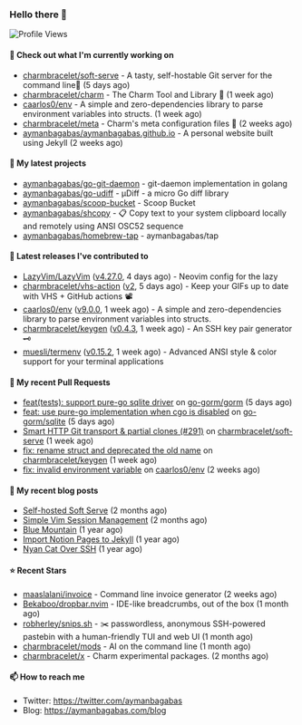 ### Hello there 👋

![Profile Views](https://komarev.com/ghpvc/?username=aymanbagabas&label=PROFILE+VIEWS)

#### 👷 Check out what I'm currently working on

- [charmbracelet/soft-serve](https://github.com/charmbracelet/soft-serve) - A tasty, self-hostable Git server for the command line🍦 (5 days ago)
- [charmbracelet/charm](https://github.com/charmbracelet/charm) - The Charm Tool and Library 🌟 (1 week ago)
- [caarlos0/env](https://github.com/caarlos0/env) - A simple and zero-dependencies library to parse environment variables into structs. (1 week ago)
- [charmbracelet/meta](https://github.com/charmbracelet/meta) - Charm&#39;s meta configuration files 🫥 (2 weeks ago)
- [aymanbagabas/aymanbagabas.github.io](https://github.com/aymanbagabas/aymanbagabas.github.io) - A personal website built using Jekyll (2 weeks ago)

#### 🌱 My latest projects

- [aymanbagabas/go-git-daemon](https://github.com/aymanbagabas/go-git-daemon) - git-daemon implementation in golang
- [aymanbagabas/go-udiff](https://github.com/aymanbagabas/go-udiff) - µDiff - a micro Go diff library
- [aymanbagabas/scoop-bucket](https://github.com/aymanbagabas/scoop-bucket) - Scoop Bucket
- [aymanbagabas/shcopy](https://github.com/aymanbagabas/shcopy) - 📋 Copy text to your system clipboard locally and remotely using ANSI OSC52 sequence
- [aymanbagabas/homebrew-tap](https://github.com/aymanbagabas/homebrew-tap) - aymanbagabas/tap

#### 🔭 Latest releases I've contributed to

- [LazyVim/LazyVim](https://github.com/LazyVim/LazyVim) ([v4.27.0](https://github.com/LazyVim/LazyVim/releases/tag/v4.27.0), 4 days ago) - Neovim config for the lazy
- [charmbracelet/vhs-action](https://github.com/charmbracelet/vhs-action) ([v2](https://github.com/charmbracelet/vhs-action/releases/tag/v2), 5 days ago) - Keep your GIFs up to date with VHS &#43; GitHub actions 📽️
- [caarlos0/env](https://github.com/caarlos0/env) ([v9.0.0](https://github.com/caarlos0/env/releases/tag/v9.0.0), 1 week ago) - A simple and zero-dependencies library to parse environment variables into structs.
- [charmbracelet/keygen](https://github.com/charmbracelet/keygen) ([v0.4.3](https://github.com/charmbracelet/keygen/releases/tag/v0.4.3), 1 week ago) - An SSH key pair generator 🗝️
- [muesli/termenv](https://github.com/muesli/termenv) ([v0.15.2](https://github.com/muesli/termenv/releases/tag/v0.15.2), 1 week ago) - Advanced ANSI style &amp; color support for your terminal applications

#### 🔨 My recent Pull Requests

- [feat(tests): support pure-go sqlite driver](https://github.com/go-gorm/gorm/pull/6448) on [go-gorm/gorm](https://github.com/go-gorm/gorm) (5 days ago)
- [feat: use pure-go implementation when cgo is disabled](https://github.com/go-gorm/sqlite/pull/161) on [go-gorm/sqlite](https://github.com/go-gorm/sqlite) (5 days ago)
- [Smart HTTP Git transport &amp; partial clones (#291)](https://github.com/charmbracelet/soft-serve/pull/332) on [charmbracelet/soft-serve](https://github.com/charmbracelet/soft-serve) (1 week ago)
- [fix: rename struct and deprecated the old name](https://github.com/charmbracelet/keygen/pull/13) on [charmbracelet/keygen](https://github.com/charmbracelet/keygen) (1 week ago)
- [fix: invalid environment variable](https://github.com/caarlos0/env/pull/271) on [caarlos0/env](https://github.com/caarlos0/env) (2 weeks ago)

#### 📜 My recent blog posts

- [Self-hosted Soft Serve](https://aymanbagabas.com/blog/2023/04/28/self-hosted-soft-serve.html) (2 months ago)
- [Simple Vim Session Management](https://aymanbagabas.com/blog/2023/04/13/simple-vim-session-management.html) (2 months ago)
- [Blue Mountain](https://aymanbagabas.com/blog/2022/06/02/blue-mountain.html) (1 year ago)
- [Import Notion Pages to Jekyll](https://aymanbagabas.com/blog/2022/03/29/import-notion-pages-to-jekyll.html) (1 year ago)
- [Nyan Cat Over SSH](https://aymanbagabas.com/blog/2022/03/25/nyan-cat-over-ssh.html) (1 year ago)

#### ⭐ Recent Stars

- [maaslalani/invoice](https://github.com/maaslalani/invoice) - Command line invoice generator (2 weeks ago)
- [Bekaboo/dropbar.nvim](https://github.com/Bekaboo/dropbar.nvim) - IDE-like breadcrumbs, out of the box (1 month ago)
- [robherley/snips.sh](https://github.com/robherley/snips.sh) - ✂️ passwordless, anonymous SSH-powered pastebin with a human-friendly TUI and web UI (1 month ago)
- [charmbracelet/mods](https://github.com/charmbracelet/mods) - AI on the command line (1 month ago)
- [charmbracelet/x](https://github.com/charmbracelet/x) - Charm experimental packages. (2 months ago)

#### 📫 How to reach me

- Twitter: https://twitter.com/aymanbagabas
- Blog: https://aymanbagabas.com/blog
